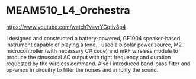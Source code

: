 # MEAM510_L4_Orchestra

https://www.youtube.com/watch?v=yrYGqtiv8p4

I designed and constructed a battery-powered, GF1004 speaker-based instrument capable of playing a tone. I used a bipolar power source, M2 microcontroller (with necessary C# code) and mRF wireless module to produce the sinusoidal AC output with right frequency and duration requested by the wireless command. Also I introduced band-pass filter and op-amps in circuitry to filter the noises and amplify the sound.
